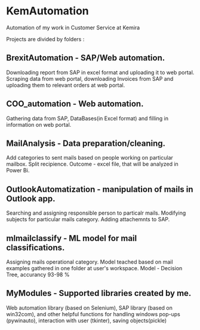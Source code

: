 # KemAutomation
Automation of my work in Customer Service at Kemira

Projects are divided by folders : 

## BrexitAutomation - SAP/Web automation. 
Downloading report from SAP in excel format and uploading it to web portal. Scraping data from web portal, downloading Invoices from SAP and uploading them to relevant orders at web portal. 

## COO_automation - Web automation.
Gathering data from SAP, DataBases(in Excel format) and filling in information on web portal. 

## MailAnalysis - Data preparation/cleaning. 
Add categories to sent mails based on people working on particular mailbox. Split recipience. Outcome - excel file, that will be analyzed in Power Bi. 

## OutlookAutomatization - manipulation of mails in Outlook app.
Searching and assigning responsible person to particalr mails. Modifying subjects for particular mails category. Adding attachemnts to SAP. 

## mlmailclassify - ML model for mail classifications.
Assigning mails operational category. Model teached based on mail examples gathered in one folder at user's workspace. Model - Decision Tree, accurancy 93-98 %

## MyModules - Supported libraries created by me. 
Web automation library (based on Selenium), SAP library (based on win32com), and other helpful functions for handling windows pop-ups (pywinauto), interaction with user (tkinter), saving objects(pickle)
